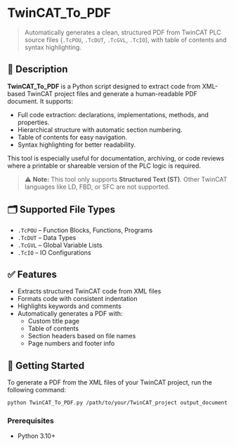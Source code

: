 # TwinCAT_To_PDF

> Automatically generates a clean, structured PDF from TwinCAT PLC source files (`.TcPOU`, `.TcDUT`, `.TcGVL`, `.TcIO`), with table of contents and syntax highlighting.

## 📜 Description

**TwinCAT_To_PDF** is a Python script designed to extract code from XML-based TwinCAT project files and generate a human-readable PDF document. It supports:

- Full code extraction: declarations, implementations, methods, and properties.
- Hierarchical structure with automatic section numbering.
- Table of contents for easy navigation.
- Syntax highlighting for better readability.

This tool is especially useful for documentation, archiving, or code reviews where a printable or shareable version of the PLC logic is required.

> ⚠️ **Note:** This tool only supports **Structured Text (ST)**. Other TwinCAT languages like LD, FBD, or SFC are not supported.

## 🗂️ Supported File Types

- `.TcPOU` – Function Blocks, Functions, Programs
- `.TcDUT` – Data Types
- `.TcGVL` – Global Variable Lists
- `.TcIO` – IO Configurations

## ✅ Features

- Extracts structured TwinCAT code from XML files
- Formats code with consistent indentation
- Highlights keywords and comments
- Automatically generates a PDF with:
  - Custom title page
  - Table of contents
  - Section headers based on file names
  - Page numbers and footer info

## 🚀 Getting Started

To generate a PDF from the XML files of your TwinCAT project, run the following command:

```bash
python TwinCAT_To_PDF.py /path/to/your/TwinCAT_project output_document.pdf
```
### Prerequisites
- Python 3.10+
